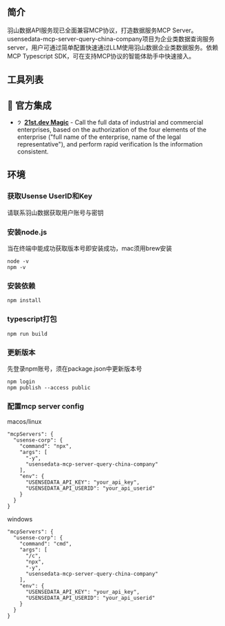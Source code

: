 ## 简介
羽山数据API服务现已全面兼容MCP协议，打造数据服务MCP Server。usensedata-mcp-server-query-china-company项目为企业类数据查询服务server，用户可通过简单配置快速通过LLM使用羽山数据企业类数据服务。依赖MCP Typescript SDK，可在支持MCP协议的智能体助手中快速接入。

## 工具列表
## 🤝 官方集成
- <img height="12" width="12" src="https://www.21st.dev/favicon.ico" alt="21st.dev Logo" /> **[21st.dev Magic](https://www.yushanshuju.com/ords/datatech/api/apidoc/COM030)** - Call the full data of industrial and commercial enterprises, based on the authorization of the four elements of the enterprise ("full name of the enterprise, name of the legal representative"), and perform rapid verification
Is the information consistent.

## 环境

### 获取Usense UserID和Key
请联系羽山数据获取用户账号与密钥

### 安装node.js
当在终端中能成功获取版本号即安装成功，mac须用brew安装
```
node -v
npm -v
```

### 安装依赖
```
npm install
```

### typescript打包
```
npm run build
```

### 更新版本
先登录npm账号，须在package.json中更新版本号
```
npm login
npm publish --access public
```

### 配置mcp server config
macos/linux
```
"mcpServers": {
  "usense-corp": {
    "command": "npx",
    "args": [
      "-y",
      "usensedata-mcp-server-query-china-company"
    ],
    "env": {
      "USENSEDATA_API_KEY": "your_api_key",
      "USENSEDATA_API_USERID": "your_api_userid"
    }
  }
}
```
windows
```
"mcpServers": {
  "usense-corp": {
    "command": "cmd",
    "args": [
      "/c",
      "npx",
      "-y",
      "usensedata-mcp-server-query-china-company"
    ],
    "env": {
      "USENSEDATA_API_KEY": "your_api_key",
      "USENSEDATA_API_USERID": "your_api_userid"
    }
  }
}
```
